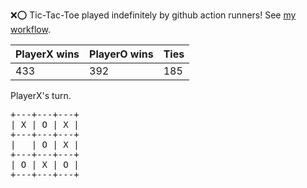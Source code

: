 :x::o: Tic-Tac-Toe played indefinitely by github action runners! See [my workflow](.github/workflows/play.yaml).

|PlayerX wins|PlayerO wins|Ties|
|-|-|-|
|433|392|185|

PlayerX's turn.

<pre>
+---+---+---+
| X | O | X |
+---+---+---+
|   | O | X |
+---+---+---+
| O | X | O |
+---+---+---+
</pre>